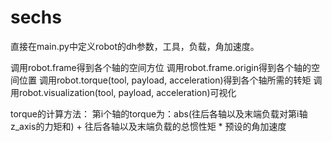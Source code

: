 # sechs

直接在main.py中定义robot的dh参数，工具，负载，角加速度。

调用robot.frame得到各个轴的空间方位
调用robot.frame.origin得到各个轴的空间位置
调用robot.torque(tool, payload, acceleration)得到各个轴所需的转矩
调用robot.visualization(tool, payload, acceleration)可视化

torque的计算方法：
  第i个轴的torque为：abs(往后各轴以及末端负载对第i轴z_axis的力矩和) + 往后各轴以及末端负载的总惯性矩 * 预设的角加速度
